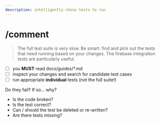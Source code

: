 ```yaml
---
description: intelligently chose tests to run
---
```


# /comment

> The full test suite is very slow.  Be smart: find and pick out the tests that need running based on your changes. The firebase integration tests are particularly useful.

- [ ] you **MUST** read docs/guides/*.md
- [ ] inspect your changes and search for candidate test cases
- [ ] run appropriate **individual** tests (not the full suite!)

Do they fail?  If so... why? 

* Is the code broken?
* Is the test correct?
* Can / should the test be deleted or re-written?
* Are there tests missing?
